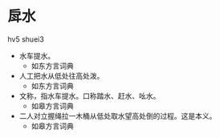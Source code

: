 



# 戽水
hv5 shuei3
+ 水车提水。
  * 如东方言词典
+ 人工把水从低处往高处泼。
  * 如东方言词典
+ 文称，指水车提水。口称踏水、赶水、吆水。
  * 如皋方言词典
+ 二人对立握绳拉一木桶从低处取水望高处倒的过程。这是本义。
  * 如皋方言词典

